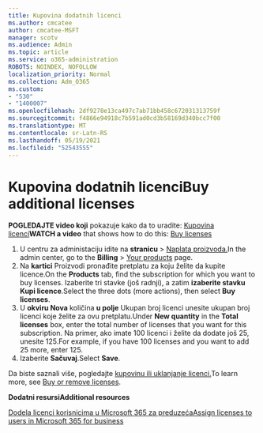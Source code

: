 ```yaml
---
title: Kupovina dodatnih licenci
ms.author: cmcatee
author: cmcatee-MSFT
manager: scotv
ms.audience: Admin
ms.topic: article
ms.service: o365-administration
ROBOTS: NOINDEX, NOFOLLOW
localization_priority: Normal
ms.collection: Adm_O365
ms.custom:
- "530"
- "1400007"
ms.openlocfilehash: 2df9278e13ca497c7ab71bb458c672031313759f
ms.sourcegitcommit: f4866e94918c7b591ad0cd3b58169d340bcc7f00
ms.translationtype: MT
ms.contentlocale: sr-Latn-RS
ms.lasthandoff: 05/19/2021
ms.locfileid: "52543555"
---
```

# <a name="buy-additional-licenses"></a><span data-ttu-id="180b7-102">Kupovina dodatnih licenci</span><span class="sxs-lookup"><span data-stu-id="180b7-102">Buy additional licenses</span></span>

<span data-ttu-id="180b7-103">**POGLEDAJTE video koji** pokazuje kako da to uradite: [Kupovina licenci](https://go.microsoft.com/fwlink/p/?linkid=2154857)</span><span class="sxs-lookup"><span data-stu-id="180b7-103">**WATCH a video** that shows how to do this: [Buy licenses](https://go.microsoft.com/fwlink/p/?linkid=2154857)</span></span>

1. <span data-ttu-id="180b7-104">U centru za administaciju idite na **stranicu**  >  [Naplata proizvoda.](https://go.microsoft.com/fwlink/p/?linkid=842054)</span><span class="sxs-lookup"><span data-stu-id="180b7-104">In the admin center, go to the **Billing** > [Your products](https://go.microsoft.com/fwlink/p/?linkid=842054) page.</span></span>
2. <span data-ttu-id="180b7-105">Na **kartici** Proizvodi pronađite pretplatu za koju želite da kupite licence.</span><span class="sxs-lookup"><span data-stu-id="180b7-105">On the **Products** tab, find the subscription for which you want to buy licenses.</span></span> <span data-ttu-id="180b7-106">Izaberite tri stavke (još radnji), a zatim **izaberite stavku Kupi licence**.</span><span class="sxs-lookup"><span data-stu-id="180b7-106">Select the three dots (more actions), then select **Buy licenses**.</span></span>
3. <span data-ttu-id="180b7-107">U **okviru Nova** količina **u polje** Ukupan broj licenci unesite ukupan broj licenci koje želite za ovu pretplatu.</span><span class="sxs-lookup"><span data-stu-id="180b7-107">Under **New quantity** in the **Total licenses** box, enter the total number of licenses that you want for this subscription.</span></span> <span data-ttu-id="180b7-108">Na primer, ako imate 100 licenci i želite da dodate još 25, unesite 125.</span><span class="sxs-lookup"><span data-stu-id="180b7-108">For example, if you have 100 licenses and you want to add 25 more, enter 125.</span></span>
4. <span data-ttu-id="180b7-109">Izaberite **Sačuvaj**.</span><span class="sxs-lookup"><span data-stu-id="180b7-109">Select **Save**.</span></span>

<span data-ttu-id="180b7-110">Da biste saznali više, pogledajte [kupovinu ili uklanjanje licenci.](/microsoft-365/commerce/licenses/buy-licenses)</span><span class="sxs-lookup"><span data-stu-id="180b7-110">To learn more, see [Buy or remove licenses](/microsoft-365/commerce/licenses/buy-licenses).</span></span>

<span data-ttu-id="180b7-111">**Dodatni resursi**</span><span class="sxs-lookup"><span data-stu-id="180b7-111">**Additional resources**</span></span>

[<span data-ttu-id="180b7-112">Dodela licenci korisnicima u Microsoft 365 za preduzeća</span><span class="sxs-lookup"><span data-stu-id="180b7-112">Assign licenses to users in Microsoft 365 for business</span></span>](/microsoft-365/admin/manage/assign-licenses-to-users)